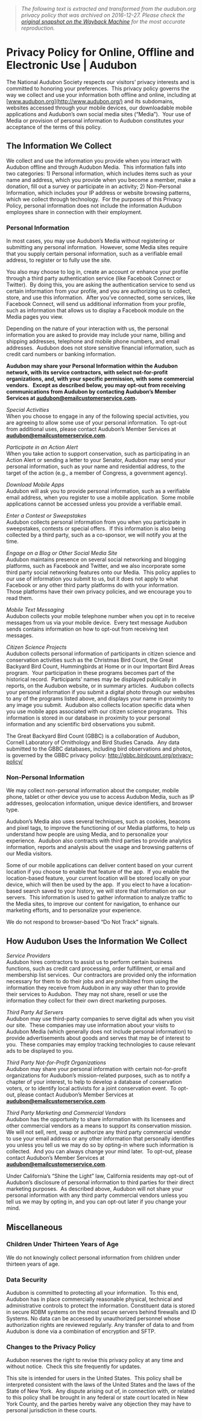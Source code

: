> *The following text is extracted and transformed from the audubon.org privacy policy that was archived on 2016-12-27. Please check the [original snapshot on the Wayback Machine](https://web.archive.org/web/20161227051844id_/http%3A//audubon.org/privacy-policy) for the most accurate reproduction.*

# Privacy Policy for Online, Offline and Electronic Use | Audubon

The National Audubon Society respects our visitors’ privacy interests and is committed to honoring your preferences.  This privacy policy governs the way we collect and use your information both offline and online, including at [www.audubon.org](http://www.audubon.org/) and its subdomains, websites accessed through your mobile devices, our downloadable mobile applications and Audubon’s own social media sites (“Media”).  Your use of Media or provision of personal information to Audubon constitutes your acceptance of the terms of this policy.

## **The Information We Collect**

We collect and use the information you provide when you interact with Audubon offline and through Audubon Media.  This information falls into two categories: 1) Personal information, which includes items such as your name and address, which you provide when you become a member, make a donation, fill out a survey or participate in an activity; 2) Non-Personal Information, which includes your IP address or website browsing patterns, which we collect through technology.  For the purposes of this Privacy Policy, personal information does not include the information Audubon employees share in connection with their employment. 

### **Personal Information**

In most cases, you may use Audubon’s Media without registering or submitting any personal information.  However, some Media sites require that you supply certain personal information, such as a verifiable email address, to register or to fully use the site. 

You also may choose to log in, create an account or enhance your profile through a third party authentication service (like Facebook Connect or Twitter).  By doing this, you are asking the authentication service to send us certain information from your profile, and you are authorizing us to collect, store, and use this information.  After you’ve connected, some services, like Facebook Connect, will send us additional information from your profile, such as information that allows us to display a Facebook module on the Media pages you view.

Depending on the nature of your interaction with us, the personal information you are asked to provide may include your name, billing and shipping addresses, telephone and mobile phone numbers, and email addresses.  Audubon does not store sensitive financial information, such as credit card numbers or banking information.

**Audubon may share your Personal Information within the Audubon network, with its service contractors, with select not-for-profit organizations, and, with your specific permission, with some commercial vendors.   Except as described below, you may opt-out from receiving communications from Audubon by contacting Audubon’s Member Services at [audubon@emailcustomerservice.com](mailto:audubon@emailcustomerservice.com).**

_Special Activities_  
When you choose to engage in any of the following special activities, you are agreeing to allow some use of your personal information.  To opt-out from additional uses, please contact Audubon’s Member Services at **[audubon@emailcustomerservice.com](mailto:audubon@emailcustomerservice.com)**.

_Participate in an Action Alert_  
When you take action to support conservation, such as participating in an Action Alert or sending a letter to your Senator, Audubon may send your personal information, such as your name and residential address, to the target of the action (e.g., a member of Congress, a government agency).

_Download Mobile Apps_  
Audubon will ask you to provide personal information, such as a verifiable email address, when you register to use a mobile application.  Some mobile applications cannot be accessed unless you provide a verifiable email.

_Enter a Contest or Sweepstakes_  
Audubon collects personal information from you when you participate in sweepstakes, contests or special offers.  If this information is also being collected by a third party, such as a co-sponsor, we will notify you at the time.

_Engage on a Blog or Other Social Media Site_  
Audubon maintains presence on several social networking and blogging platforms, such as Facebook and Twitter, and we also incorporate some third party social networking features onto our Media.  This policy applies to our use of information you submit to us, but it does not apply to what Facebook or any other third party platforms do with your information.  Those platforms have their own privacy policies, and we encourage you to read them.

_Mobile Text Messaging_  
Audubon collects your mobile telephone number when you opt in to receive messages from us via your mobile device.  Every text message Audubon sends contains information on how to opt-out from receiving text messages.

_Citizen Science Projects_  
Audubon collects personal information of participants in citizen science and conservation activities such as the Christmas Bird Count, the Great Backyard Bird Count, Hummingbirds at Home or in our Important Bird Areas program.  Your participation in these programs becomes part of the historical record.  Participants’ names may be displayed publically in reports, on the Audubon website, or in summary articles.  Audubon collects your personal information if you submit a digital photo through our websites to any of the programs listed above, and displays your name in proximity to any image you submit.  Audubon also collects location specific data when you use mobile apps associated with our citizen science programs.  This information is stored in our database in proximity to your personal information and any scientific bird observations you submit.

The Great Backyard Bird Count (GBBC) is a collaboration of Audubon, Cornell Laboratory of Ornithology and Bird Studies Canada.  Any data submitted to the GBBC databases, including bird observations and photos, is governed by the GBBC privacy policy: <http://gbbc.birdcount.org/privacy-policy/>

### **Non-Personal Information**

We may collect non-personal information about the computer, mobile phone, tablet or other device you use to access Audubon Media, such as IP addresses, geolocation information, unique device identifiers, and browser type.

Audubon’s Media also uses several techniques, such as cookies, beacons and pixel tags, to improve the functioning of our Media platforms, to help us understand how people are using Media, and to personalize your experience.  Audubon also contracts with third parties to provide analytics information, reports and analysis about the usage and browsing patterns of our Media visitors. 

Some of our mobile applications can deliver content based on your current location if you choose to enable that feature of the app.  If you enable the location-based feature, your current location will be stored locally on your device, which will then be used by the app.  If you elect to have a location-based search saved to your history, we will store that information on our servers.  This information Is used to gather information to analyze traffic to the Media sites, to improve our content for navigation, to enhance our marketing efforts, and to personalize your experience. 

We do not respond to browser-based “Do Not Track” signals.

## **How Audubon Uses the Information We Collect**

_Service Providers_  
Audubon hires contractors to assist us to perform certain business functions, such as credit card processing, order fulfillment, or email and membership list services.  Our contractors are provided only the information necessary for them to do their jobs and are prohibited from using the information they receive from Audubon in any way other than to provide their services to Audubon.  They may not share, resell or use the information they collect for their own direct marketing purposes.

_Third Party Ad Servers_  
Audubon may use third-party companies to serve digital ads when you visit our site.  These companies may use information about your visits to Audubon Media (which generally does not include personal information) to provide advertisements about goods and serves that may be of interest to you.  These companies may employ tracking technologies to cause relevant ads to be displayed to you.

_Third Party Not-for-Profit Organizations_  
Audubon may share your personal information with certain not-for-profit organizations for Audubon’s mission-related purposes, such as to notify a chapter of your interest, to help to develop a database of conservation voters, or to identify local activists for a joint conservation event.  To opt-out, please contact Audubon’s Member Services at **[audubon@emailcustomerservice.com](mailto:audubon@emailcustomerservice.com)**.

_Third Party Marketing and Commercial Vendors_  
Audubon has the opportunity to share information with its licensees and other commercial vendors as a means to support its conservation mission.  We will not sell, rent, swap or authorize any third party commercial vendor to use your email address or any other information that personally identifies you unless you tell us we may do so by opting-in where such information is collected.  And you can always change your mind later.  To opt-out, please contact Audubon’s Member Services at **[audubon@emailcustomerservice.com](mailto:audubon@emailcustomerservice.com)**.

Under California’s “Shine the Light” law, California residents may opt-out of Audubon’s disclosure of personal information to third parties for their direct marketing purposes.  As described above, Audubon will not share your personal information with any third party commercial vendors unless you tell us we may by opting in, and you can opt-out later if you change your mind. 

## **Miscellaneous**

### Children Under Thirteen Years of Age

We do not knowingly collect personal information from children under thirteen years of age.

### Data Security

Audubon is committed to protecting all your information.  To this end, Audubon has in place commercially reasonable physical, technical and administrative controls to protect the information. Constituent data is stored in secure RDBM systems on the most secure servers behind firewalls and ID Systems. No data can be accessed by unauthorized personnel whose authorization rights are reviewed regularly. Any transfer of data to and from Audubon is done via a combination of encryption and SFTP.

### Changes to the Privacy Policy

Audubon reserves the right to revise this privacy policy at any time and without notice.  Check this site frequently for updates.

This site is intended for users in the United States.  This policy shall be interpreted consistent with the laws of the United States and the laws of the State of New York.  Any dispute arising out of, in connection with, or related to this policy shall be brought in any federal or state court located in New York County, and the parties hereby waive any objection they may have to personal jurisdiction in these courts.

